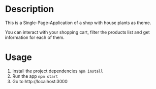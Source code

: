 # Description
This is a Single-Page-Application of a shop with house plants as theme.

You can interact with your shopping cart, filter the products list and get information for each of them.

# Usage
1) Install the project dependencies `npm install`
2) Run the app `npm start`
3) Go to http://localhost:3000 
